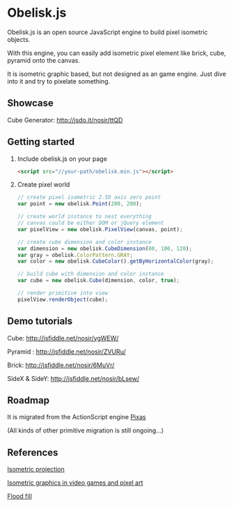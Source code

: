 # Obelisk.js

Obelisk.js is an open source JavaScript engine to build pixel isometric objects.

With this engine, you can easily add isometric pixel element like brick, cube, pyramid onto the canvas.

It is isometric graphic based, but not designed as an game engine. Just dive into it and try to pixelate something.

## Showcase

Cube Generator: http://jsdo.it/nosir/ttQD

## Getting started

1. Include obelisk.js on your page

    ```html
    <script src="//your-path/obelisk.min.js"></script>
    ```

2. Create pixel world

    ```javascript
    // create pixel isometric 2.5D axis zero point
    var point = new obelisk.Point(200, 200);

    // create world instance to nest everything
    // canvas could be either DOM or jQuery element
    var pixelView = new obelisk.PixelView(canvas, point);

    // create cube dimension and color instance
    var dimension = new obelisk.CubeDimension(80, 100, 120);
    var gray = obelisk.ColorPattern.GRAY;
    var color = new obelisk.CubeColor().getByHorizontalColor(gray);

    // build cube with dimension and color instance
    var cube = new obelisk.Cube(dimension, color, true);

    // render primitive into view
    pixelView.renderObject(cube);
    ```

## Demo tutorials

Cube: http://jsfiddle.net/nosir/ygWEW/

Pyramid : http://jsfiddle.net/nosir/ZVURu/

Brick: http://jsfiddle.net/nosir/6MuVr/

SideX & SideY: http://jsfiddle.net/nosir/bLsew/

## Roadmap

It is migrated from the ActionScript engine [Pixas](https://github.com/rison/pixas)

(All kinds of other primitive migration is still ongoing...)

## References

[Isometric projection](http://en.wikipedia.org/wiki/Isometric_projection)

[Isometric graphics in video games and pixel art](http://en.wikipedia.org/wiki/Isometric_graphics_in_video_games_and_pixel_art)

[Flood fill](http://en.wikipedia.org/wiki/Flood_fill)
